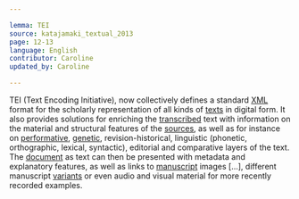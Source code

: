 ```yaml
---

lemma: TEI
source: katajamaki_textual_2013
page: 12-13
language: English
contributor: Caroline
updated_by: Caroline

---
```


TEI (Text Encoding Initiative), now collectively defines a standard [XML](XML.html) format for the scholarly representation of all kinds of [texts](text.html) in digital form. It also provides solutions for enriching the [transcribed](transcription.html) text with information on the material and structural features of the [sources](textSource.html), as well as for instance on [performative](performativeTurn.html), [genetic](genesis.html), revision-historical, linguistic (phonetic, orthographic, lexical, syntactic), editorial and comparative layers of the text. The [document](document.html) as text can then be presented with metadata and explanatory features, as well as links to [manuscript](manuscript.html) images [...], different manuscript [variants](variant.html) or even audio and visual material for more recently recorded examples.

